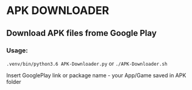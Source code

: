 # APK DOWNLOADER

## Download APK files frome Google Play

### Usage:

`.venv/bin/python3.6 APK-Downloader.py`
or
`./APK-Downloader.sh`

Insert GooglePlay link or package name - your App/Game saved in APK folder
